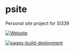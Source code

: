 # psite
Personal site project for SI339

[![Website](https://img.shields.io/website?url=https%3A%2F%2Fjackstephenson96.github.io%2Fpsite%2Findex.html)](https://jackstephenson96.github.io/psite/index.html)

[![pages-build-deployment](https://github.com/jackstephenson96/psite/actions/workflows/pages/pages-build-deployment/badge.svg)](https://github.com/jackstephenson96/psite/actions/workflows/pages/pages-build-deployment)
